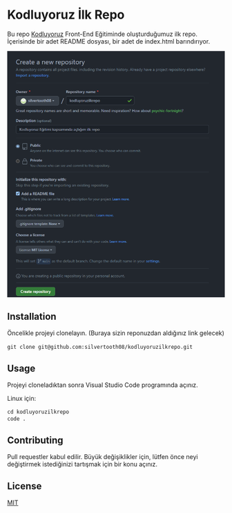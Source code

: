 # Kodluyoruz İlk Repo

Bu repo [Kodluyoruz](https://kodluyoruz.org/) Front-End Eğitiminde oluşturduğumuz ilk repo. İçerisinde bir adet README dosyası, bir adet de index.html barındırıyor.

![Repo Resmi](https://github.com/silvertooth08/kodluyoruzilkrepo/blob/main/figures/kodluyoruz.png)
## Installation

Öncelikle projeyi clonelayın. (Buraya sizin reponuzdan aldığınız link gelecek)

`git clone git@github.com:silvertooth08/kodluyoruzilkrepo.git `

## Usage
Projeyi cloneladıktan sonra Visual Studio Code programında açınız.

Linux için:
```
cd kodluyoruzilkrepo
code .
```

## Contributing

Pull requestler kabul edilir. Büyük değişiklikler için, lütfen önce neyi değiştirmek istediğinizi tartışmak için bir konu açınız.

## License

[MIT](https://choosealicense.com/licenses/mit/)
